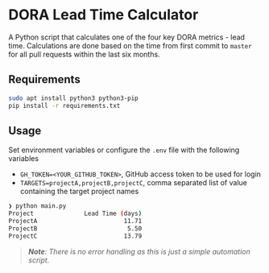 # DORA Lead Time Calculator

A Python script that calculates one of the four key DORA metrics - lead time.
Calculations are done based on the time from first commit to `master` for all pull requests within the last six months.

## Requirements

```bash
sudo apt install python3 python3-pip
pip install -r requirements.txt
```

## Usage

Set environment variables or configure the `.env` file with the following variables

- `GH_TOKEN=<YOUR_GITHUB_TOKEN>`, GitHub access token to be used for login
- `TARGETS=projectA,projectB,projectC`, comma separated list of value containing the target project names

```bash
❯ python main.py
Project              Lead Time (days)
ProjectA                        11.71
ProjectB                         5.50
ProjectC                        13.79
```

> _**Note**: There is no error handling as this is just a simple automation script._
